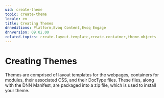 ```yaml
---
uid: create-theme
topic: create-theme
locale: en
title: Creating Themes
dnneditions: Platform,Evoq Content,Evoq Engage
dnnversion: 09.02.00
related-topics: create-layout-template,create-container,theme-objects
---
```


# Creating Themes

Themes are comprised of layout templates for the webpages, containers for modules, their associated CSS, and their DocType files. These files, along with the DNN Manifest, are packaged into a zip file, which is used to install your theme.
